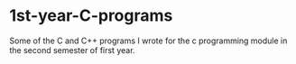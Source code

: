 # 1st-year-C-programs
Some of the C and C++ programs I wrote for the c programming module in the second semester of first year.
